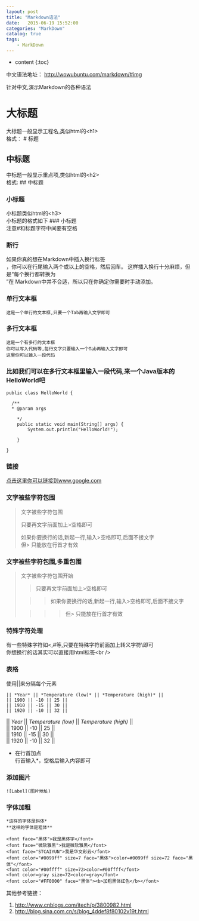 ```yaml
---
layout: post
title: "Markdown语法"
date:   2015-06-19 15:52:00 
categories: "MarkDown"
catalog: true
tags: 
    - MarkDown
---
```


* content
{:toc}

中文语法地址： http://wowubuntu.com/markdown/#img   

针对中文,演示Markdown的各种语法   
  
# 大标题

  大标题一般显示工程名,类似html的\<h1\>     
  格式： # 标题     

  
## 中标题

  中标题一般显示重点项,类似html的\<h2\>     
  格式: ## 中标题     
  
### 小标题

  小标题类似html的\<h3\>     
  小标题的格式如下 ### 小标题     
  注意#和标题字符中间要有空格     

### 断行

如果你真的想在Markdown中插入换行标签<br/>，你可以在行尾输入两个或以上的空格，然后回车。 这样插入换行十分麻烦，但是“每个换行都转换为<br/>”在 Markdown中并不合适，所以只在你确定你需要时手动添加。     

### 单行文本框

    这是一个单行的文本框,只要一个Tab再输入文字即可   
        
### 多行文本框  

    这是一个有多行的文本框   
    你可以写入代码等,每行文字只要输入一个Tab再输入文字即可   
    这里你可以输入一段代码   

### 比如我们可以在多行文本框里输入一段代码,来一个Java版本的HelloWorld吧  

    public class HelloWorld {   

      /**   
      * @param args   

	    */
	    public static void main(String[] args) {
		    System.out.println("HelloWorld!");

	    }

    }     

### 链接

[点击这里你可以链接到www.google.com](http://www.google.com)     

### 文字被些字符包围

> 文字被些字符包围   
>   
> 只要再文字前面加上>空格即可   
>   
> 如果你要换行的话,新起一行,输入>空格即可,后面不接文字   
> 但> 只能放在行首才有效   

### 文字被些字符包围,多重包围

> 文字被些字符包围开始   
>   
> > 只要再文字前面加上>空格即可   
>   
>  > > 如果你要换行的话,新起一行,输入>空格即可,后面不接文字   
>   
> > > > 但> 只能放在行首才有效   

### 特殊字符处理

有一些特殊字符如<,#等,只要在特殊字符前面加上转义字符\即可     
你想换行的话其实可以直接用html标签\<br /\>   

### 表格

使用||来分隔每个元素   

	|| *Year* || *Temperature (low)* || *Temperature (high)* ||
	|| 1900 || -10 || 25 ||
	|| 1910 || -15 || 30 ||
	|| 1920 || -10 || 32 ||

|| *Year* || *Temperature (low)* || *Temperature (high)* ||   
|| 1900 || -10 || 25 ||   
|| 1910 || -15 || 30 ||   
|| 1920 || -10 || 32 ||   

* 在行首加点   
行首输入*，空格后输入内容即可   

### 添加图片

	![Label](图片地址)   
	
### 字体加粗

	*这样的字体是斜体*
	**这样的字体是粗体**

	<font face="黑体">我是黑体字</font>
	<font face="微软雅黑">我是微软雅黑</font>
	<font face="STCAIYUN">我是华文彩云</font>
	<font color="#0099ff" size=7 face="黑体">color=#0099ff size=72 face="黑体"</font>
	<font color="#00ffff" size=72>color=#00ffff</font>
	<font color=gray size=72>color=gray</font>
	<font color="#FF0000" face="黑体"><b>加粗黑体红色</b></font>
    
其他参考链接：   
1. http://www.cnblogs.com/itech/p/3800982.html   
2. http://blog.sina.com.cn/s/blog_4ddef8f80102v19t.html
